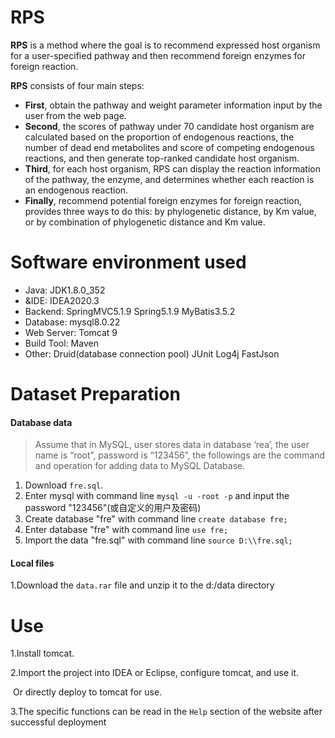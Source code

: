 # RPS

**RPS** is a method where the goal is to recommend expressed host organism for a user-specified pathway and then recommend foreign enzymes for foreign reaction.

**RPS** consists of four main steps:

- **First**,  obtain the pathway and weight parameter information input by the user from the web page.
- **Second**, the scores of pathway under 70 candidate host organism are calculated based on the proportion of endogenous reactions, the number of dead end metabolites and score of competing endogenous reactions, and then generate top-ranked candidate host organism.
- **Third**, for each host organism, RPS can display the reaction information of the pathway, the enzyme, and determines whether each reaction is an endogenous reaction.
- **Finally**, recommend potential foreign enzymes for foreign reaction, provides three ways to do this: by phylogenetic distance, by Km value, or by combination of phylogenetic distance and Km value.

# Software environment used

- Java: JDK1.8.0_352
- &IDE: IDEA2020.3
- Backend: SpringMVC5.1.9 Spring5.1.9 MyBatis3.5.2
- Database: mysql8.0.22
- Web Server: Tomcat 9
- Build Tool: Maven
- Other: Druid(database connection pool) JUnit Log4j FastJson

# Dataset Preparation

#### Database data

> Assume that in MySQL, user stores data in database ‘rea’, the user name is “root”, password is “123456”,  the followings are the command and operation for adding data to MySQL Database.

1. Download `fre.sql`.
2. Enter mysql with command line `mysql -u -root -p` and input the password "123456"(或自定义的用户及密码)
3. Create database "fre" with command line `create database fre;`
4. Enter database "fre" with command line `use fre;`
5. Import the data "fre.sql" with command line `source D:\\fre.sql;`

#### Local files

1.Download the `data.rar` file and unzip it to the d:/data directory

# Use

1.Install tomcat.

2.Import the project into IDEA or Eclipse, configure tomcat, and use it.

​	Or directly deploy to tomcat for use.

3.The specific functions can be read in the `Help` section of the website after successful deployment
